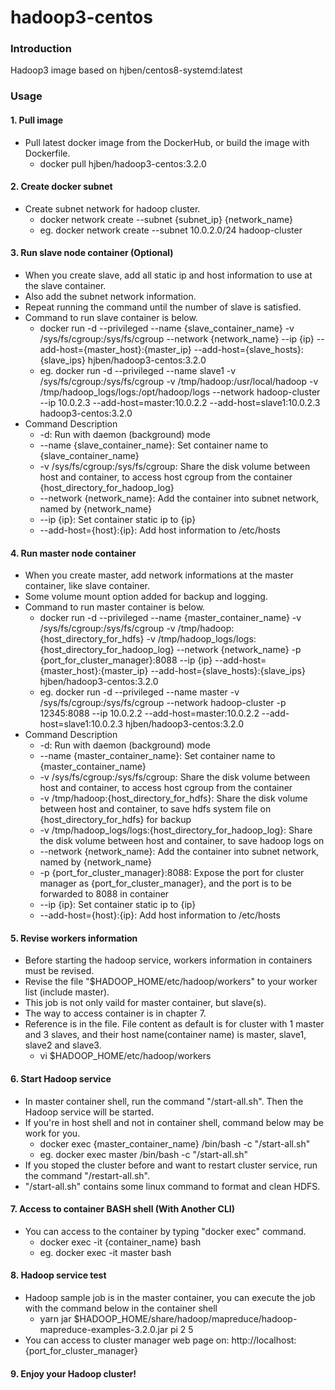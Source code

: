 # hadoop3-centos
### Introduction
Hadoop3 image based on hjben/centos8-systemd:latest

### Usage
#### 1. Pull image
- Pull latest docker image from the DockerHub, or build the image with Dockerfile.
  - docker pull hjben/hadoop3-centos:3.2.0

#### 2. Create docker subnet
- Create subnet network for hadoop cluster.
  - docker network create --subnet {subnet_ip} {network_name}
  - eg. docker network create --subnet 10.0.2.0/24 hadoop-cluster
  
#### 3. Run slave node container (Optional)
- When you create slave, add all static ip and host information to use at the slave container.
- Also add the subnet network information.
- Repeat running the command until the number of slave is satisfied.
- Command to run slave container is below.
  - docker run -d --privileged --name {slave_container_name} -v /sys/fs/cgroup:/sys/fs/cgroup --network {network_name} --ip {ip} --add-host={master_host}:{master_ip} --add-host={slave_hosts}:{slave_ips} hjben/hadoop3-centos:3.2.0
  - eg. docker run -d --privileged --name slave1 -v /sys/fs/cgroup:/sys/fs/cgroup -v /tmp/hadoop:/usr/local/hadoop -v /tmp/hadoop_logs/logs:/opt/hadoop/logs --network hadoop-cluster --ip 10.0.2.3 --add-host=master:10.0.2.2 --add-host=slave1:10.0.2.3 hadoop3-centos:3.2.0
- Command Description
  - -d: Run with daemon (background) mode
  - --name {slave_container_name}: Set container name to {slave_container_name}
  - -v /sys/fs/cgroup:/sys/fs/cgroup: Share the disk volume between host and container, to access host cgroup from the container
{host_directory_for_hadoop_log}
  - --network {network_name}: Add the container into subnet network, named by {network_name}
  - --ip {ip}: Set container static ip to {ip}
  - --add-host={host}:{ip}: Add host information to /etc/hosts

#### 4. Run master node container
- When you create master, add network informations at the master container, like slave container.
- Some volume mount option added for backup and logging.
- Command to run master container is below.
  - docker run -d --privileged --name {master_container_name} -v /sys/fs/cgroup:/sys/fs/cgroup  -v /tmp/hadoop:{host_directory_for_hdfs} -v /tmp/hadoop_logs/logs:{host_directory_for_hadoop_log} --network {network_name} -p {port_for_cluster_manager}:8088 --ip {ip} --add-host={master_host}:{master_ip} --add-host={slave_hosts}:{slave_ips} hjben/hadoop3-centos:3.2.0
  - eg. docker run -d --privileged --name master -v /sys/fs/cgroup:/sys/fs/cgroup --network hadoop-cluster -p 12345:8088 --ip 10.0.2.2 --add-host=master:10.0.2.2 --add-host=slave1:10.0.2.3 hjben/hadoop3-centos:3.2.0
- Command Description
  - -d: Run with daemon (background) mode
  - --name {master_container_name}: Set container name to {master_container_name}
  - -v /sys/fs/cgroup:/sys/fs/cgroup: Share the disk volume between host and container, to access host cgroup from the container
  - -v /tmp/hadoop:{host_directory_for_hdfs}: Share the disk volume between host and container, to save hdfs system file on {host_directory_for_hdfs} for backup
  - -v /tmp/hadoop_logs/logs:{host_directory_for_hadoop_log}: Share the disk volume between host and container, to save hadoop logs on 
  - --network {network_name}: Add the container into subnet network, named by {network_name}
  - -p {port_for_cluster_manager}:8088: Expose the port for cluster manager as {port_for_cluster_manager}, and the port is to be forwarded to 8088 in container
  - --ip {ip}: Set container static ip to {ip}
  - --add-host={host}:{ip}: Add host information to /etc/hosts

#### 5. Revise workers information
- Before starting the hadoop service, workers information in containers must be revised.
- Revise the file "$HADOOP_HOME/etc/hadoop/workers" to your worker list (include master).
- This job is not only vaild for master container, but slave(s).
- The way to access container is in chapter 7.
- Reference is in the file. File content as default is for cluster with 1 master and 3 slaves, and their host name(container name) is master, slave1, slave2 and slave3.
  - vi $HADOOP_HOME/etc/hadoop/workers

#### 6. Start Hadoop service
- In master container shell, run the command "/start-all.sh". Then the Hadoop service will be started.
- If you're in host shell and not in container shell, command below may be work for you.
  - docker exec {master_container_name} /bin/bash -c "/start-all.sh"
  - eg. docker exec master /bin/bash -c "/start-all.sh"
- If you stoped the cluster before and want to restart cluster service, run the command "/restart-all.sh".
- "/start-all.sh" contains some linux command to format and clean HDFS. 
  
#### 7. Access to container BASH shell (With Another CLI)
- You can access to the container by typing "docker exec" command.
  - docker exec -it {container_name} bash
  - eg. docker exec -it master bash
  
#### 8. Hadoop service test
- Hadoop sample job is in the master container, you can execute the job with the command below in the container shell
  - yarn jar $HADOOP_HOME/share/hadoop/mapreduce/hadoop-mapreduce-examples-3.2.0.jar pi 2 5
- You can access to cluster manager web page on: http://localhost:{port_for_cluster_manager}

#### 9. Enjoy your Hadoop cluster!
